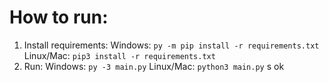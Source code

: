 # How to run:

1. Install requirements:
   Windows: `py -m pip install -r requirements.txt`
   Linux/Mac: `pip3 install -r requirements.txt`
2. Run:
   Windows: `py -3 main.py`
   Linux/Mac: `python3 main.py`
   s
   ok
